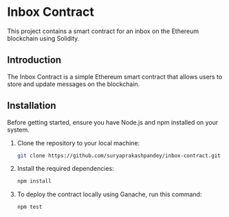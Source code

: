 # Inbox Contract

This project contains a smart contract for an inbox on the Ethereum blockchain using Solidity.

## Introduction

The Inbox Contract is a simple Ethereum smart contract that allows users to store and update messages on the blockchain.

## Installation

Before getting started, ensure you have Node.js and npm installed on your system.

1. Clone the repository to your local machine:
   ```bash
   git clone https://github.com/suryaprakashpandey/inbox-contract.git
   ```
   
2. Install the required dependencies:
   ```bash
   npm install
   ```
   
3. To deploy the contract locally using Ganache, run this command:
   ```bash
   npm test
   ```
